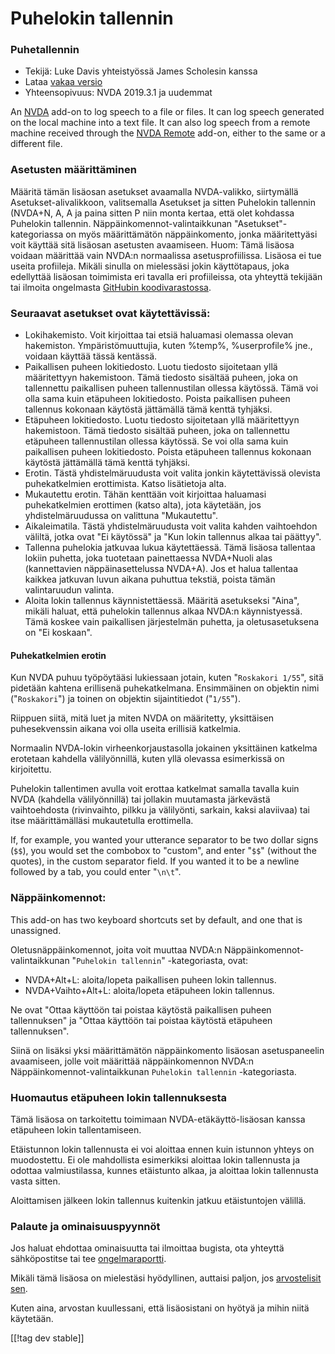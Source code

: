 # Puhelokin tallennin #

### Puhetallennin

* Tekijä: Luke Davis yhteistyössä James Scholesin kanssa
* Lataa [vakaa versio][1]
* Yhteensopivuus: NVDA 2019.3.1 ja uudemmat

An [NVDA][3] add-on to log speech to a file or files.  It can log speech
generated on the local machine into a text file.  It can also log speech
from a remote machine received through the [NVDA Remote][5] add-on, either
to the same or a different file.

### Asetusten määrittäminen

Määritä tämän lisäosan asetukset avaamalla NVDA-valikko, siirtymällä
Asetukset-alivalikkoon, valitsemalla Asetukset ja sitten Puhelokin tallennin
(NVDA+N, A, A ja paina sitten P niin monta kertaa, että olet kohdassa
Puhelokin tallennin. Näppäinkomennot-valintaikkunan "Asetukset"-kategoriassa
on myös määrittämätön näppäinkomento, jonka määritettyäsi voit käyttää sitä
lisäosan asetusten avaamiseen. Huom: Tämä lisäosa voidaan määrittää vain
NVDA:n normaalissa asetusprofiilissa. Lisäosa ei tue useita
profiileja. Mikäli sinulla on mielessäsi jokin käyttötapaus, joka edellyttää
lisäosan toimimista eri tavalla eri profiileissa, ota yhteyttä tekijään tai
ilmoita ongelmasta [GitHubin koodivarastossa][2].

### Seuraavat asetukset ovat käytettävissä:

* Lokihakemisto. Voit kirjoittaa tai etsiä haluamasi olemassa olevan
  hakemiston. Ympäristömuuttujia, kuten %temp%, %userprofile% jne., voidaan
  käyttää tässä kentässä.
* Paikallisen puheen lokitiedosto. Luotu tiedosto sijoitetaan yllä
  määritettyyn hakemistoon. Tämä tiedosto sisältää puheen, joka on
  tallennettu paikallisen puheen tallennustilan ollessa käytössä. Tämä voi
  olla sama kuin etäpuheen lokitiedosto. Poista paikallisen puheen tallennus
  kokonaan käytöstä jättämällä tämä kenttä tyhjäksi.
* Etäpuheen lokitiedosto. Luotu tiedosto sijoitetaan yllä määritettyyn
  hakemistoon. Tämä tiedosto sisältää puheen, joka on tallennettu etäpuheen
  tallennustilan ollessa käytössä. Se voi olla sama kuin paikallisen puheen
  lokitiedosto. Poista etäpuheen tallennus kokonaan käytöstä jättämällä tämä
  kenttä tyhjäksi.
* Erotin. Tästä yhdistelmäruudusta voit valita jonkin käytettävissä olevista
  puhekatkelmien erottimista. Katso lisätietoja alta.
* Mukautettu erotin. Tähän kenttään voit kirjoittaa haluamasi puhekatkelmien
  erottimen (katso alta), jota käytetään, jos yhdistelmäruudussa on
  valittuna "Mukautettu".
* Aikaleimatila. Tästä yhdistelmäruudusta voit valita kahden vaihtoehdon
  väliltä, jotka ovat "Ei käytössä" ja "Kun lokin tallennus alkaa tai
  päättyy".
* Tallenna puhelokia jatkuvaa lukua käytettäessä. Tämä lisäosa tallentaa
  lokiin puhetta, joka tuotetaan painettaessa NVDA+Nuoli alas (kannettavien
  näppäinasettelussa NVDA+A). Jos et halua tallentaa kaikkea jatkuvan luvun
  aikana puhuttua tekstiä, poista tämän valintaruudun valinta.
* Aloita lokin tallennus käynnistettäessä. Määritä asetukseksi "Aina",
  mikäli haluat, että puhelokin tallennus alkaa NVDA:n käynnistyessä. Tämä
  koskee vain paikallisen järjestelmän puhetta, ja oletusasetuksena on "Ei
  koskaan".

#### Puhekatkelmien erotin

Kun NVDA puhuu työpöytääsi lukiessaan jotain, kuten "`Roskakori 1/55`", sitä
pidetään kahtena erillisenä puhekatkelmana. Ensimmäinen on objektin nimi
("`Roskakori`") ja toinen on objektin sijaintitiedot ("`1/55`").

Riippuen siitä, mitä luet ja miten NVDA on määritetty, yksittäisen
puhesekvenssin aikana voi olla useita erillisiä katkelmia.

Normaalin NVDA-lokin virheenkorjaustasolla jokainen yksittäinen katkelma
erotetaan kahdella välilyönnillä, kuten yllä olevassa esimerkissä on
kirjoitettu.

Puhelokin tallentimen avulla voit erottaa katkelmat samalla tavalla kuin
NVDA (kahdella välilyönnillä) tai jollakin muutamasta järkevästä
vaihtoehdosta (rivinvaihto, pilkku ja välilyönti, sarkain, kaksi alaviivaa)
tai itse määrittämälläsi mukautetulla erottimella.

If, for example, you wanted your utterance separator to be two dollar signs
(`$$`), you would set the combobox to "custom", and enter "`$$`" (without
the quotes), in the custom separator field.  If you wanted it to be a
newline followed by a tab, you could enter "`\n\t`".

### Näppäinkomennot:

This add-on has two keyboard shortcuts set by default, and one that is
unassigned.

Oletusnäppäinkomennot, joita voit muuttaa NVDA:n
Näppäinkomennot-valintaikkunan "`Puhelokin tallennin`" -kategoriasta, ovat:

* NVDA+Alt+L: aloita/lopeta paikallisen puheen lokin tallennus.
* NVDA+Vaihto+Alt+L: aloita/lopeta etäpuheen lokin tallennus.

Ne ovat "Ottaa käyttöön tai poistaa käytöstä paikallisen puheen
tallennuksen" ja "Ottaa käyttöön tai poistaa käytöstä etäpuheen
tallennuksen".

Siinä on lisäksi yksi määrittämätön näppäinkomento lisäosan asetuspaneelin
avaamiseen, jolle voit määrittää näppäinkomennon NVDA:n
Näppäinkomennot-valintaikkunan `Puhelokin tallennin` -kategoriasta.

### Huomautus etäpuheen lokin tallennuksesta

Tämä lisäosa on tarkoitettu toimimaan NVDA-etäkäyttö-lisäosan kanssa
etäpuheen lokin tallentamiseen.

Etäistunnon lokin tallennusta ei voi aloittaa ennen kuin istunnon yhteys on
muodostettu. Ei ole mahdollista esimerkiksi aloittaa lokin tallennusta ja
odottaa valmiustilassa, kunnes etäistunto alkaa, ja aloittaa lokin
tallennusta vasta sitten.

Aloittamisen jälkeen lokin tallennus kuitenkin jatkuu etäistuntojen välillä.

### Palaute ja ominaisuuspyynnöt

Jos haluat ehdottaa ominaisuutta tai ilmoittaa bugista, ota yhteyttä
sähköpostitse tai tee [ongelmaraportti][2].

Mikäli tämä lisäosa on mielestäsi hyödyllinen, auttaisi paljon, jos
[arvostelisit sen][4].

Kuten aina, arvostan kuullessani, että lisäosistani on hyötyä ja mihin niitä
käytetään.

[[!tag dev stable]]

[1]: https://www.nvaccess.org/addonStore/legacy?file=speechLogger

[2]: https://github.com/opensourcesys/speechLogger/issues/new

[3]: https://nvaccess.org/

[4]: https://github.com/nvaccess/addon-datastore/discussions/2636

[5]: https://nvdaremote.com/
